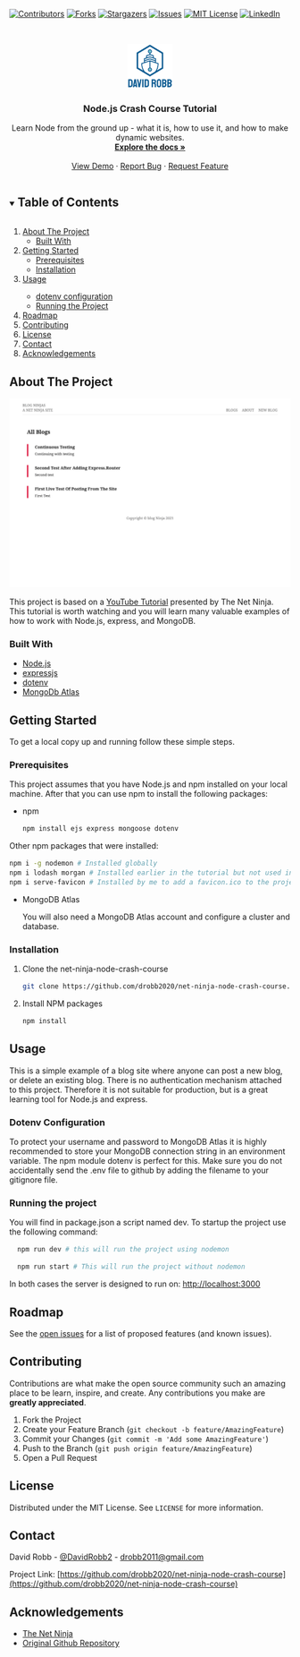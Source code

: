 <!--
*** Thanks for checking out the Best-README-Template. If you have a suggestion
*** that would make this better, please fork the net-ninja-node-crash-course and create a pull request
*** or simply open an issue with the tag "enhancement".
*** Thanks again! Now go create something AMAZING! :D
***
***
***
*** To avoid retyping too much info. Do a search and replace for the following:
*** drobb2020, net-ninja-node-crash-course, twitter_handle, email, project_title, project_description
-->

<!-- PROJECT SHIELDS -->
<!--
*** I'm using markdown "reference style" links for readability.
*** Reference links are enclosed in brackets [ ] instead of parentheses ( ).
*** See the bottom of this document for the declaration of the reference variables
*** for contributors-url, forks-url, etc. This is an optional, concise syntax you may use.
*** https://www.markdownguide.org/basic-syntax/#reference-style-links
-->

[![Contributors][contributors-shield]][contributors-url]
[![Forks][forks-shield]][forks-url]
[![Stargazers][stars-shield]][stars-url]
[![Issues][issues-shield]][issues-url]
[![MIT License][license-shield]][license-url]
[![LinkedIn][linkedin-shield]][linkedin-url]

<!-- PROJECT LOGO -->
<br />
<p align="center">
  <a href="https://github.com/drobb2020/readme-template">
    <img src="images/logo.png" alt="Logo" width="80" height="80">
  </a>

  <h3 align="center">Node.js Crash Course Tutorial</h3>

  <p align="center">
    Learn Node from the ground up - what it is, how to use it, and how to make dynamic websites.
    <br />
    <a href="https://github.com/drobb2020/net-ninja-node-crash-course"><strong>Explore the docs »</strong></a>
    <br />
    <br />
    <a href="https://github.com/drobb2020/net-ninja-node-crash-course">View Demo</a>
    ·
    <a href="https://github.com/drobb2020/net-ninja-node-crash-course/issues">Report Bug</a>
    ·
    <a href="https://github.com/drobb2020/net-ninja-node-crash-course/issues">Request Feature</a>
  </p>
</p>

<!-- TABLE OF CONTENTS -->
<details open="open">
  <summary><h2 style="display: inline-block">Table of Contents</h2></summary>
  <ol>
    <li>
      <a href="#about-the-project">About The Project</a>
      <ul>
        <li><a href="#built-with">Built With</a></li>
      </ul>
    </li>
    <li>
      <a href="#getting-started">Getting Started</a>
      <ul>
        <li><a href="#prerequisites">Prerequisites</a></li>
        <li><a href="#installation">Installation</a></li>
      </ul>
    </li>
    <li><a href="#usage">Usage</a></li>
      <ul>
        <li><a href="dotenv-configuration">dotenv configuration</a></li>
        <li><a href="#running-the-project">Running the Project</a></li>
      </ul>
    <li><a href="#roadmap">Roadmap</a></li>
    <li><a href="#contributing">Contributing</a></li>
    <li><a href="#license">License</a></li>
    <li><a href="#contact">Contact</a></li>
    <li><a href="#acknowledgements">Acknowledgements</a></li>
  </ol>
</details>

<!-- ABOUT THE PROJECT -->
## About The Project

![Blog Ninja Node.js Tutorial](https://github.com/drobb2020/net-ninja-node-crash-course/blob/main/images/screenshot.png)

This project is based on a [YouTube Tutorial](https://www.youtube.com/playlist?list=PL4cUxeGkcC9jsz4LDYc6kv3ymONOKxwBU) presented by The Net Ninja. This tutorial is worth watching and you will learn many valuable examples of how to work with Node.js, express, and MongoDB.

### Built With

* [Node.js](https://nodejs.org/en/)
* [expressjs](https://expressjs.com/)
* [dotenv](https://www.npmjs.com/package/dotenv)
* [MongoDb Atlas](https://www.mongodb.com/cloud/atlas/lp/try2?utm_source=google&utm_campaign=gs_americas_canada_search_core_brand_atlas_desktop&utm_term=mongodb%20atlas&utm_medium=cpc_paid_search&utm_ad=e&utm_ad_campaign_id=12212624311&gclid=Cj0KCQjw5uWGBhCTARIsAL70sLJqIKC0gb4tZtQGA-wFIy60Q18IwifJY4ahHodtUxeFH47e_VLVRL8aAnBKEALw_wcB)

<!-- GETTING STARTED -->
## Getting Started

To get a local copy up and running follow these simple steps.

### Prerequisites

This project assumes that you have Node.js and npm installed on your local machine. After that you can use npm to install the following packages:

* npm

  ```sh
  npm install ejs express mongoose dotenv
  ```

Other npm packages that were installed:

  ```sh
  npm i -g nodemon # Installed globally
  npm i lodash morgan # Installed earlier in the tutorial but not used in the final project.
  npm i serve-favicon # Installed by me to add a favicon.ico to the project (work-in-progress)
  ```

* MongoDB Atlas
  
  You will also need a MongoDB Atlas account and configure a cluster and database.

### Installation

1. Clone the net-ninja-node-crash-course

   ```sh
   git clone https://github.com/drobb2020/net-ninja-node-crash-course.git
   ```

2. Install NPM packages

   ```sh
   npm install
   ```

<!-- USAGE EXAMPLES -->
## Usage

This is a simple example of a blog site where anyone can post a new blog, or delete an existing blog. There is no authentication mechanism attached to this project. Therefore it is not suitable for production, but is a great learning tool for Node.js and express.

### Dotenv Configuration

To protect your username and password to MongoDB Atlas it is highly recommended to store your MongoDB connection string in an environment variable. The npm module dotenv is perfect for this. Make sure you do not accidentally send the .env file to github by adding the filename to your gitignore file.

### Running the project

You will find in package.json a script named dev. To startup the project use the following command:

  ```sh
    npm run dev # this will run the project using nodemon
  ```

  ```sh
    npm run start # This will run the project without nodemon
  ```

  In both cases the server is designed to run on: [http://localhost:3000](http://localhost:3000)

<!-- ROADMAP -->
## Roadmap

See the [open issues](https://github.com/drobb2020/net-ninja-node-crash-course/issues) for a list of proposed features (and known issues).

<!-- CONTRIBUTING -->
## Contributing

Contributions are what make the open source community such an amazing place to be learn, inspire, and create. Any contributions you make are **greatly appreciated**.

1. Fork the Project
2. Create your Feature Branch (`git checkout -b feature/AmazingFeature`)
3. Commit your Changes (`git commit -m 'Add some AmazingFeature'`)
4. Push to the Branch (`git push origin feature/AmazingFeature`)
5. Open a Pull Request

<!-- LICENSE -->
## License

Distributed under the MIT License. See `LICENSE` for more information.

<!-- CONTACT -->
## Contact

David Robb - [@DavidRobb2](https://twitter.com/DavidRobb2) - drobb2011@gmail.com

Project Link: [https://github.com/drobb2020/net-ninja-node-crash-course](https://github.com/drobb2020/net-ninja-node-crash-course)

<!-- ACKNOWLEDGEMENTS -->
## Acknowledgements

* [The Net Ninja](https://www.youtube.com/c/TheNetNinja/featured)
* [Original Github Repository](https://github.com/iamshaunjp/node-crash-course)

<!-- MARKDOWN LINKS & IMAGES -->
<!-- https://www.markdownguide.org/basic-syntax/#reference-style-links -->
[contributors-shield]: https://img.shields.io/github/contributors/drobb2020/net-ninja-node-crash-course.svg?style=for-the-badge
[contributors-url]: https://github.com/drobb2020/net-ninja-node-crash-course/graphs/contributors
[forks-shield]: https://img.shields.io/github/forks/drobb2020/net-ninja-node-crash-course.svg?style=for-the-badge
[forks-url]: https://github.com/drobb2020/net-ninja-node-crash-course/network/members
[stars-shield]: https://img.shields.io/github/stars/drobb2020/net-ninja-node-crash-course.svg?style=for-the-badge
[stars-url]: https://github.com/drobb2020/net-ninja-node-crash-course/stargazers
[issues-shield]: https://img.shields.io/github/issues/drobb2020/net-ninja-node-crash-course.svg?style=for-the-badge
[issues-url]: https://github.com/drobb2020/net-ninja-node-crash-course/issues
[license-shield]: https://img.shields.io/github/license/drobb2020/net-ninja-node-crash-course.svg?style=for-the-badge
[license-url]: https://github.com/drobb2020/net-ninja-node-crash-course/blob/master/LICENSE.txt
[linkedin-shield]: https://img.shields.io/badge/-LinkedIn-black.svg?style=for-the-badge&logo=linkedin&colorB=555
[linkedin-url]: https://www.linkedin.com/in/david-robb-42436a20/
